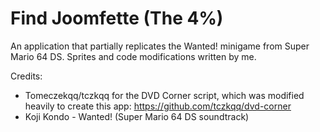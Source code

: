 # Find Joomfette (The 4%)
An application that partially replicates the Wanted! minigame from Super Mario 64 DS.
Sprites and code modifications written by me.

Credits:
* Tomeczekqq/tczkqq for the DVD Corner script, which was modified heavily to create this app: https://github.com/tczkqq/dvd-corner
* Koji Kondo - Wanted! (Super Mario 64 DS soundtrack)
